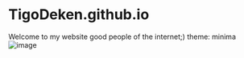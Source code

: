 # TigoDeken.github.io
Welcome to my website good people of the internet;)
theme: minima
![image](https://user-images.githubusercontent.com/60555792/201886108-293eaeb1-2889-474d-a11a-571dce41836c.png)
